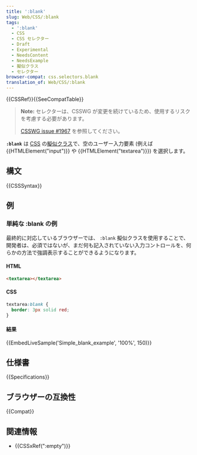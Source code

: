 ```yaml
---
title: ':blank'
slug: Web/CSS/:blank
tags:
  - ':blank'
  - CSS
  - CSS セレクター
  - Draft
  - Experimental
  - NeedsContent
  - NeedsExample
  - 擬似クラス
  - セレクター
browser-compat: css.selectors.blank
translation_of: Web/CSS/:blank
---
```

{{CSSRef}}{{SeeCompatTable}}

> **Note:** セレクターは、CSSWG が変更を続けているため、使用するリスクを考慮する必要があります。
>
> [CSSWG issue #1967](https://github.com/w3c/csswg-drafts/issues/1967) を参照してください。

**`:blank`** は [CSS](/ja/docs/Web/CSS) の[擬似クラス](/ja/docs/Web/CSS/Pseudo-classes)で、空のユーザー入力要素 (例えば {{HTMLElement("input")}} や {{HTMLElement("textarea")}}) を選択します。

## 構文

{{CSSSyntax}}

## 例

<h3 id="Simple_blank_example">単純な :blank の例</h3>

最終的に対応しているブラウザーでは、 `:blank` 擬似クラスを使用することで、開発者は、必須ではないが、まだ何も記入されていない入力コントロールを、何らかの方法で強調表示することができるようになります。

#### HTML

```html
<textarea></textarea>
```

#### CSS

```css
textarea:blank {
  border: 3px solid red;
}
```

#### 結果

{{EmbedLiveSample('Simple_blank_example', '100%', 150)}}

## 仕様書

{{Specifications}}

## ブラウザーの互換性

{{Compat}}

## 関連情報

- {{CSSxRef(":empty")}}
